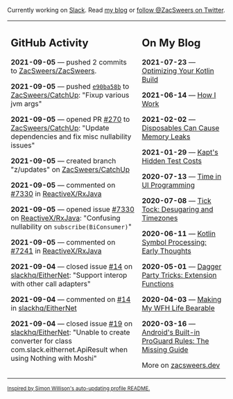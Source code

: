 Currently working on [Slack](https://slack.com/). Read [my blog](https://zacsweers.dev/) or [follow @ZacSweers on Twitter](https://twitter.com/ZacSweers).

<table><tr><td valign="top" width="60%">

## GitHub Activity
<!-- githubActivity starts -->
**2021-09-05** — pushed 2 commits to [ZacSweers/ZacSweers](https://api.github.com/repos/ZacSweers/ZacSweers).

**2021-09-05** — pushed [`e90ba58b`](https://github.com/ZacSweers/CatchUp/commit/e90ba58bafbcce79a1cc2f098e6b318d8fe81eaf) to [ZacSweers/CatchUp](https://api.github.com/repos/ZacSweers/CatchUp): "Fixup various jvm args"

**2021-09-05** — opened PR [#270](https://api.github.com/repos/ZacSweers/CatchUp/pulls/270) to [ZacSweers/CatchUp](https://api.github.com/repos/ZacSweers/CatchUp): "Update dependencies and fix misc nullability issues"

**2021-09-05** — created branch "z/updates" on [ZacSweers/CatchUp](https://api.github.com/repos/ZacSweers/CatchUp)

**2021-09-05** — commented on [#7330](https://github.com/ReactiveX/RxJava/issues/7330#issuecomment-913181554) in [ReactiveX/RxJava](https://api.github.com/repos/ReactiveX/RxJava)

**2021-09-05** — opened issue [#7330](https://api.github.com/repos/ReactiveX/RxJava/issues/7330) on [ReactiveX/RxJava](https://api.github.com/repos/ReactiveX/RxJava): "Confusing nullability on `subscribe(BiConsumer)`"

**2021-09-05** — commented on [#7241](https://github.com/ReactiveX/RxJava/pull/7241#issuecomment-913180905) in [ReactiveX/RxJava](https://api.github.com/repos/ReactiveX/RxJava)

**2021-09-04** — closed issue [#14](https://api.github.com/repos/slackhq/EitherNet/issues/14) on [slackhq/EitherNet](https://api.github.com/repos/slackhq/EitherNet): "Support interop with other call adapters"

**2021-09-04** — commented on [#14](https://github.com/slackhq/EitherNet/issues/14#issuecomment-913080456) in [slackhq/EitherNet](https://api.github.com/repos/slackhq/EitherNet)

**2021-09-04** — closed issue [#19](https://api.github.com/repos/slackhq/EitherNet/issues/19) on [slackhq/EitherNet](https://api.github.com/repos/slackhq/EitherNet): "Unable to create converter for class com.slack.eithernet.ApiResult when using Nothing with Moshi"
<!-- githubActivity ends -->
</td><td valign="top" width="40%">

## On My Blog
<!-- blog starts -->
**2021-07-23** — [Optimizing Your Kotlin Build](https://www.zacsweers.dev/optimizing-your-kotlin-build/)

**2021-06-14** — [How I Work](https://www.zacsweers.dev/how-i-work/)

**2021-02-02** — [Disposables Can Cause Memory Leaks](https://www.zacsweers.dev/disposables-can-cause-memory-leaks/)

**2021-01-29** — [Kapt's Hidden Test Costs](https://www.zacsweers.dev/kapts-hidden-test-costs/)

**2020-07-13** — [Time in UI Programming](https://www.zacsweers.dev/time-in-ui/)

**2020-07-08** — [Tick Tock: Desugaring and Timezones](https://www.zacsweers.dev/ticktock-desugaring-timezones/)

**2020-06-11** — [Kotlin Symbol Processing: Early Thoughts](https://www.zacsweers.dev/kotlin-symbol-processor-early-thoughts/)

**2020-05-01** — [Dagger Party Tricks: Extension Functions](https://www.zacsweers.dev/dagger-party-tricks-extension-functions/)

**2020-04-03** — [Making My WFH Life Bearable](https://www.zacsweers.dev/making-wfh-life-bearable/)

**2020-03-16** — [Android's Built-in ProGuard Rules: The Missing Guide](https://www.zacsweers.dev/android-proguard-rules/)
<!-- blog ends -->
More on [zacsweers.dev](https://zacsweers.dev/)
</td></tr></table>

<sub><a href="https://simonwillison.net/2020/Jul/10/self-updating-profile-readme/">Inspired by Simon Willison's auto-updating profile README.</a></sub>